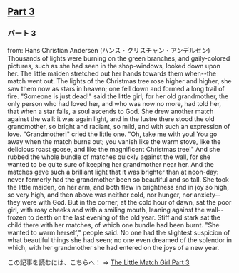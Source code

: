 ## [Part 3](https://www.beanreading.com/ja/article/54?source=github )  
###  パート 3 
  from:  Hans Christian Andersen (ハンス・クリスチャン・アンデルセン) 
Thousands of lights were burning on the green branches, and gaily-colored pictures, such as she had seen in the shop-windows, looked down upon her. The little maiden stretched out her hands towards them when--the match went out. The lights of the Christmas tree rose higher and higher, she saw them now as stars in heaven; one fell down and formed a long trail of fire.
"Someone is just dead!" said the little girl; for her old grandmother, the only person who had loved her, and who was now no more, had told her, that when a star falls, a soul ascends to God.
She drew another match against the wall: it was again light, and in the lustre there stood the old grandmother, so bright and radiant, so mild, and with such an expression of love.
"Grandmother!" cried the little one. "Oh, take me with you! You go away when the match burns out; you vanish like the warm stove, like the delicious roast goose, and like the magnificent Christmas tree!" And she rubbed the whole bundle of matches quickly against the wall, for she wanted to be quite sure of keeping her grandmother near her. And the matches gave such a brilliant light that it was brighter than at noon-day: never formerly had the grandmother been so beautiful and so tall. She took the little maiden, on her arm, and both flew in brightness and in joy so high, so very high, and then above was neither cold, nor hunger, nor anxiety--they were with God.
But in the corner, at the cold hour of dawn, sat the poor girl, with rosy cheeks and with a smiling mouth, leaning against the wall--frozen to death on the last evening of the old year. Stiff and stark sat the child there with her matches, of which one bundle had been burnt. "She wanted to warm herself," people said. No one had the slightest suspicion of what beautiful things she had seen; no one even dreamed of the splendor in which, with her grandmother she had entered on the joys of a new year.


この記事を読むには、こちらへ：  =>   [The Little Match Girl Part 3](https://www.beanreading.com/ja/article/54?source=github ) 
